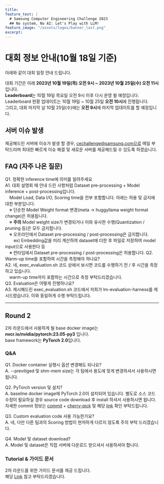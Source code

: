 ```yaml
---
title:
feature_text: |
  # Samsung Computer Engineering Challenge 2023
  ## No system, No AI: Let's Play with LLM!
feature_image: "/assets/logos/banner_last.png"
excerpt:
---
```

# 대회 정보 안내(10월 18일 기준)
아래와 같이 대회 일정 안내 드립니다.

대회 기간은 아래
**2023년 10월 19일(목) 오전 9시 ~ 2023년 10월 25일(수) 오전 11시**입니다.   
**Leaderboard**는 10월 19일 목요일 오전 9시 이후 다시 운영 될 예정입니다.   
Leaderboard 현황 업데이트는 10월 19일 ~ 10월 25일 **오전 10시**에 진행됩니다.    
그리고, 대회 마지막 날 10월 25일(수)에는 **오전 9시**에 마지막 업데이트를 할 예정입니다.

## 서버 이슈 발생
제공해드린 서버에 이슈가 발생 할 경우, cechallenge@samsung.com으로 메일 부탁드리며
최대한 빠르게 이슈 해결 및 새로운 서버를 제공해드릴 수 있도록 하겠습니다.

## FAQ (자주 나온 질문)
Q1. 정확한 inference time에 의미를 알려주세요    
A1. 대회 설명회 때 안내 드린 사항처럼 Dataset pre-processing + Model inference + post-processing입니다.      
&emsp;Model Load, Data I/O, Scoring time을 전부 포함합니다. 아래는 허용 및 금지에 대한 부분입니다.    
&emsp;※ 단순한 Model Weight format 변경(meta -> huggyllama weight format change)은 허용됩니다.      
&emsp;※ **주의** Model weight size가 변경되거나 이와 유사한 수행(Quantization / pruning 등)은 모두 금지합니다.     
&emsp;※ 오프라인에서 Dataset pre-processing / post-processing은 금지합니다.       
&emsp;&emsp;ex) Embedding값을 미리 계산하여 dataset에 더한 후 파일로 저장하여 model input으로 사용한다 등     
&emsp;※ 런타임에서 Dataset pre-processing / post-processing은 허용합니다.
Q2. Warm-up time을 포함하여 시간을 측정해야 하나요?   
A2. 네, exec_evaluation.sh 코드 상에서 보시면 코드를 수행하기 전 / 후 시간을 측정하고 있습니다.    
&emsp;warm-up time까지 포함하는 시간으로 측정 부탁드리겠습니다.    
Q3. Evaluation은 어떻게 진행하나요?    
A3. 제시해드린 exec_evaluation.sh 코드에서 저희가 lm-evaluation-harness를 제시드렸습니다. 이와 동일하게 수행 부탁드립니다.

-------------------------------------------------------------------------------------------- 
## Round 2

2차 라운드에서 사용하게 될 base docker image는 **nvcr.io/nvidia/pytorch:23.05-py3** 입니다.  
base framework는 **PyTorch 2.0**입니다.

### Q&A
Q1. Docker container 실행시 옵션 변경해도 되나요?  
A. --previliged 및 shm-mem size는 각 팀에서 용도에 맞게 변경하셔서 사용하시면 됩니다.  

Q2. PyTorch version 및 설치?  
A. baseline docker image에 PyTorch 2.0이 설치되어 있습니다. 별도로 소스 코드 수정이 필요하실 경우 source code download 후 install 하셔서 사용하시면 됩니다. 자세한 commit 정보는 [commit](https://github.com/pytorch/pytorch/tree/v2.0.0) + [cherry-pick](https://github.com/pytorch/pytorch/pull/97838) 및 해당 [link](https://docs.nvidia.com/deeplearning/frameworks/pytorch-release-notes/rel-23-05.html) 확인 부탁드립니다.  

Q3. Custom evaluation code 사용 가능한가요?  
A. 네, 다만 다른 팀과의 Scoring 방법이 현저하게 다르지 않도록 주의 부탁 드리겠습니다.  

Q4. Model 및 dataset download?  
A. Model 및 dataset은 직접 서버에 다운로드 받으셔서 사용하셔야 합니다.

### Tutorial & 가이드 문서

2차 라운드를 위한 가이드 문서를 제공 드립니다.  
해당 [Link](https://github.com/cechallenge/round_two_tutorial/tree/main) 참고 부탁드리겠습니다.

 
